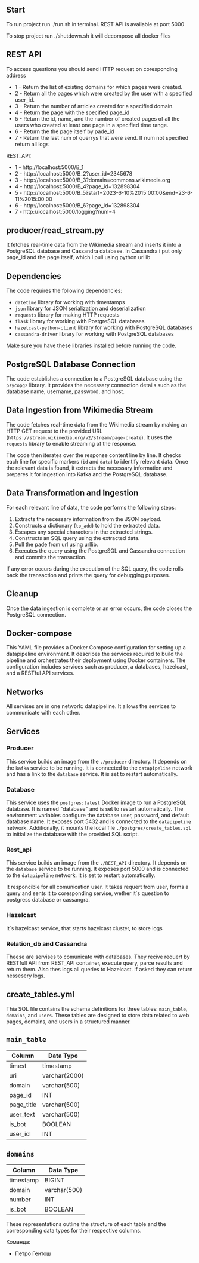 ## Start

To run project run ./run.sh in terminal. REST API is available at port 5000

To stop project run ./shutdown.sh it will decompose all docker files

## REST API

To access questions you should send HTTP request on coresponding address

- 1 - Return the list of existing domains for which pages were created.
- 2 - Return all the pages which were created by the user with a specified user_id.
- 3 - Return the number of articles created for a specified domain.
- 4 - Return the page with the specified page_id
- 5 - Return the id, name, and the number of created pages of all the users who created at least one page in a specified time range. 
- 6 - Return the the page itself by pade_id 
- 7 - Return the last num of querrys that were send. If num not specified return all logs

REST_API:
- 1 - http://localhost:5000/B_1
- 2 - http://localhost:5000/B_2?user_id=2345678
- 3 - http://localhost:5000/B_3?domain=commons.wikimedia.org
- 4 - http://localhost:5000/B_4?page_id=132898304
- 5 - http://localhost:5000/B_5?start=2023-6-10%2015:00:00&end=23-6-11%2015:00:00
- 6 - http://localhost:5000/B_6?page_id=132898304
- 7 - http://localhost:5000/logging?num=4 

## producer/read_stream.py

It fetches real-time data from the Wikimedia stream and inserts it into a PostgreSQL database and Cassandra database. In Cassandra i put only page_id and the page itself, which i pull using python urllib

## Dependencies

The code requires the following dependencies:

- `datetime` library for working with timestamps
- `json` library for JSON serialization and deserialization
- `requests` library for making HTTP requests
- `flask` library for working with PostgreSQL databases
- `hazelcast-python-client` library for working with PostgreSQL databases
- `cassandra-driver` library for working with PostgreSQL databases

Make sure you have these libraries installed before running the code.

## PostgreSQL Database Connection

The code establishes a connection to a PostgreSQL database using the `psycopg2` library. It provides the necessary connection details such as the database name, username, password, and host.

## Data Ingestion from Wikimedia Stream

The code fetches real-time data from the Wikimedia stream by making an HTTP GET request to the provided URL (`https://stream.wikimedia.org/v2/stream/page-create`). It uses the `requests` library to enable streaming of the response.

The code then iterates over the response content line by line. It checks each line for specific markers (`id` and `data`) to identify relevant data. Once the relevant data is found, it extracts the necessary information and prepares it for ingestion into Kafka and the PostgreSQL database.

## Data Transformation and Ingestion

For each relevant line of data, the code performs the following steps:

1. Extracts the necessary information from the JSON payload.
2. Constructs a dictionary (`to_add`) to hold the extracted data.
3. Escapes any special characters in the extracted strings.
4. Constructs an SQL query using the extracted data.
5. Pull the pade from url using urllib.
6. Executes the query using the PostgreSQL and Cassandra connection and commits the transaction.

If any error occurs during the execution of the SQL query, the code rolls back the transaction and prints the query for debugging purposes.

## Cleanup

Once the data ingestion is complete or an error occurs, the code closes the PostgreSQL connection.


## Docker-compose

This YAML file provides a Docker Compose configuration for setting up a datapipeline environment. It describes the services required to build the pipeline and orchestrates their deployment using Docker containers. The configuration includes services such as producer, a databases, hazelcast, and a RESTful API services.

## Networks

All servises are in one network: datapipeline. It allows the services to communicate with each other.

## Services


### P**roducer**

This service builds an image from the `./producer` directory. It depends on the `kafka` service to be running. It is connected to the `datapipeline` network and has a link to the `database` service. It is set to restart automatically.

### D**atabase**

This service uses the `postgres:latest` Docker image to run a PostgreSQL database. It is named "database" and is set to restart automatically. The environment variables configure the database user, password, and default database name. It exposes port 5432 and is connected to the `datapipeline` network. Additionally, it mounts the local file `./postgres/create_tables.sql` to initialize the database with the provided SQL script.


### R**est_api**

This service builds an image from the `./REST_API` directory. It depends on the `database` service to be running. It exposes port 5000 and is connected to the `datapipeline` network. It is set to restart automatically.

It responcible for all comunication user. It takes requert from user, forms a query and sents it to coresponding servise, wether it`s question to postgress database or cassangra.

### H**azelcast**

It`s hazelcast service, that starts hazelcast cluster, to store logs

### R**elation_db** and C**assandra**

Theese are servises to comunicate with databases. They recive requert by RESTfull API from REST_API container, execute query, parce results and return them.
Also thes logs all queries to Hazelcast.
If asked they can return nessesery logs. 


## create_tables.yml

Thia SQL file contains the schema definitions for three tables: `main_table`, `domains`, and `users`. These tables are designed to store data related to web pages, domains, and users in a structured manner. 

## `main_table`

| Column | Data Type |
| --- | --- |
| timest | timestamp |
| uri | varchar(2000) |
| domain | varchar(500) |
| page_id | INT |
| page_title | varchar(500) |
| user_text | varchar(500) |
| is_bot | BOOLEAN |
| user_id | INT |

## `domains`

| Column | Data Type |
| --- | --- |
| timestamp | BIGINT |
| domain | varchar(500) |
| number | INT |
| is_bot | BOOLEAN |


These representations outline the structure of each table and the corresponding data types for their respective columns.



Команда:
- Петро Гентош